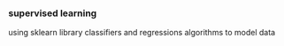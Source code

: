 ### supervised learning
using sklearn library classifiers and regressions algorithms to model data 

